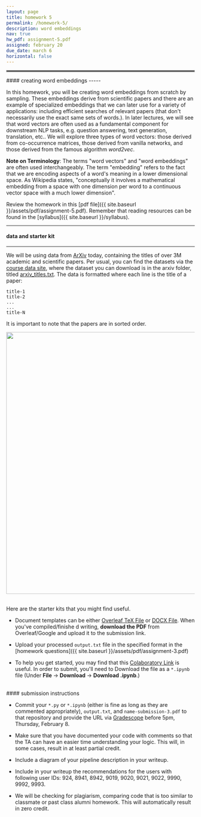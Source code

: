 ```yaml
---
layout: page
title: homework 5
permalink: /homework-5/
description: word embeddings
nav: true
hw_pdf: assignment-5.pdf
assigned: february 20
due_date: march 6
horizontal: false
---
```


<hr style="border:2px solid gray">
#### creating word embeddings
-----

In this homework, you will be creating word embeddings from scratch by sampling. These embeddings derive from scientific papers and there are an example of specialized embeddings that we can later use for a variety of applications: including efficient searches of relevant papers (that don't necessarily use the exact same sets of words.). In later lectures, we will see that word vectors are often used as a fundamental component for downstream NLP tasks, e.g. question answering, text generation, translation, etc.. We will explore three types of word vectors: those derived from co-occurrence matrices, those derived from vanilla networks, and those derived from the famous algorithm *word2vec*.

**Note on Terminology**: The terms "word vectors" and "word embeddings" are often used interchangeably. The term "embedding" refers to the fact that we are encoding aspects of a word's meaning in a lower dimensional space. As Wikipedia states, "conceptually it involves a mathematical embedding from a space with one dimension per word to a continuous vector space with a much lower dimension".

Review the homework in this [pdf file]({{ site.baseurl }}/assets/pdf/assignment-5.pdf). Remember that reading resources can be found in the [syllabus]({{ site.baseurl }}/syllabus).




-----
#### data and starter kit
-----

We will be using data from [ArXiv](http://arxiv.org) today, containing the titles of over 3M academic and scientific papers. Per usual, you can find the datasets via the [course data site](https://course.ccs.neu.edu/cs6120s25/data/), where the dataset you can download is in the arxiv folder, titled [arxiv_titles.txt](https://course.ccs.neu.edu/cs6120s25/data/arxiv/arxiv_titles.txt). The data is formatted where each line is the title of a paper:

```
title-1
title-2
...
...
title-N
```

It is important to note that the papers are in sorted order.

<center>
<img 
  src="https://upload.wikimedia.org/wikipedia/commons/6/6a/ArXiv-org_screenshot_20140706.png"
  width="700" height="auto">
</center>
<br>

Here are the starter kits that you might find useful.

* Document templates can be either [Overleaf TeX File](https://www.overleaf.com/read/gbwryydmdjhv) or [DOCX File](https://docs.google.com/document/d/1Q8fpJo-gF_L0_TwUdw5E7x7faOAStK4n). When you've compiled/finishe
d writing, **download the PDF** from Overleaf/Google and upload it to the submission link. 

* Upload your processed `output.txt` file in the specified format in the [homework questions]({{ site.baseurl }}/assets/pdf/assignment-3.pdf)

* To help you get started, you may find that this [Colaboratory Link](https://colab.research.google.com/drive/1dAqxrOEqrvlqhCJ2jwKX4UrDlNNACWC7?usp=sharing) is useful. In order to submit, you'll need to Download the file as a `*.ipynb` file (Under **File** &rarr; **Download** &rarr; **Download .ipynb**.)

<br>
#### submission instructions

* Commit your `*.py` or `*.ipynb` (either is fine as long as they are commented appropriately), `output.txt`, and `name-submission-3.pdf` to that 
repository and provide the URL via [Gradescope](https://www.gradescope.com/courses/690988/assignments/4010650) before 5pm, Thursday, February 8.

* Make sure that you have documented your code with comments so that the TA can have an easier time understanding your logic. This will, in some cases, result in at least partial credit.

* Include a diagram of your pipeline description in your writeup.

* Include in your writeup the recommendations for the users with following user IDs: 924, 8941, 8942, 9019, 9020, 9021, 9022, 9990, 9992, 9993.

* We will be checking for plagiarism, comparing code that is too similar to classmate or past class alumni homework. This will automatically result in zero credit.


